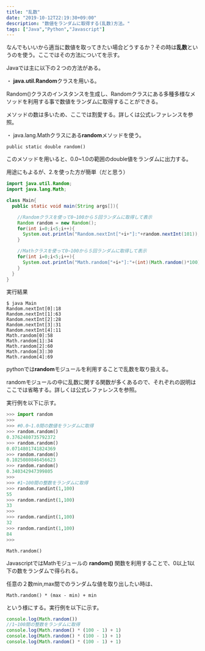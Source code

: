 ```yaml
---
title: "乱数"
date: "2019-10-12T22:19:30+09:00"
description: "数値をランダムに取得する(乱数)方法。"
tags: ["Java","Python","Javascript"]
---
```


なんでもいいから適当に数値を取ってきたい場合どうするか？その時は**乱数**というのを使う。ここではその方法についてを示す。  

<div class="note_content_by_programming_language" id="note_content_Java">

Javaでは主に以下の２つの方法がある。

・ **java.util.Random**クラスを用いる。

Random()クラスのインスタンスを生成し、Randomクラスにある多種多様なメソッドを利用する事で数値をランダムに取得することができる。  

メソッドの数は多いため、ここでは割愛する。詳しくは公式レファレンスを参照。


・ java.lang.Mathクラスにある**random**メソッドを使う。

`public static double random()`  

このメソッドを用いると、0.0~1.0の範囲のdouble値をランダムに出力する。  


用途にもよるが、2.を使った方が簡単（だと思う）  

```java
import java.util.Random;
import java.lang.Math;

class Main{
  public static void main(String args[]){

    //Randomクラスを使って0~100から５回ランダムに取得して表示
    Random random = new Random();
    for(int i=0;i<5;i++){
      System.out.println("Random.nextInt["+i+"]:"+random.nextInt(101));
    }

    //Mathクラスを使って0~100から５回ランダムに取得して表示
    for(int i=0;i<5;i++){
      System.out.println("Math.random["+i+"]:"+(int)(Math.random()*100));
    }
  }
}
```

実行結果

```
$ java Main
Random.nextInt[0]:18
Random.nextInt[1]:63
Random.nextInt[2]:28
Random.nextInt[3]:31
Random.nextInt[4]:11
Math.random[0]:58
Math.random[1]:34
Math.random[2]:60
Math.random[3]:30
Math.random[4]:69
```

</div>
<div class="note_content_by_programming_language" id="note_content_Python">

pythonでは**random**モジュールを利用することで乱数を取り扱える。  

randomモジュールの中に乱数に関する関数が多くあるので、それぞれの説明はここでは省略する。詳しくは公式レファレンスを参照。

実行例を以下に示す。

```python
>>> import random
>>> 
>>> #0.0~1.0間の数値をランダムに取得
>>> random.random()
0.3762480735792372
>>> random.random()
0.0714801741824369
>>> random.random()
0.1025080846456623
>>> random.random()
0.340342947399805
>>> 
>>> #1~100間の整数をランダムに取得
>>> random.randint(1,100)
55
>>> random.randint(1,100)
33
>>> 
>>> random.randint(1,100)
32
>>> random.randint(1,100)
84
>>> 
```

</div>
<div class="note_content_by_programming_language" id="note_content_Javascript">

`Math.random()`

JavascriptではMathモジュールの **random()** 関数を利用することで、0以上1以下の数をランダムで得られる。  

任意の２数min,max間でのランダムな値を取り出したい時は、

```Math.random() * (max - min) + min```

という様にする。実行例を以下に示す。

```javascript
console.log(Math.random())
//1~100間の整数をランダムに取得
console.log(Math.random() * (100 - 1) + 1)
console.log(Math.random() * (100 - 1) + 1)
console.log(Math.random() * (100 - 1) + 1)
```

</div>

